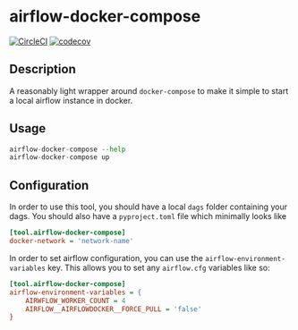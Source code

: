 # airflow-docker-compose
[![CircleCI](https://circleci.com/gh/airflowdocker/airflow-docker-compose.svg?style=svg)](https://circleci.com/gh/airflowdocker/airflow-docker-compose) [![codecov](https://codecov.io/gh/airflowdocker/airflow-docker-compose/branch/master/graph/badge.svg)](https://codecov.io/gh/airflowdocker/airflow-docker-compose)

## Description
A reasonably light wrapper around `docker-compose` to make it simple to start a local
airflow instance in docker.

## Usage

```python
airflow-docker-compose --help
airflow-docker-compose up
```


## Configuration

In order to use this tool, you should have a local `dags` folder containing your dags.
You should also have a `pyproject.toml` file which minimally looks like

```ini
[tool.airflow-docker-compose]
docker-network = 'network-name'
```

In order to set airflow configuration, you can use the `airflow-environment-variables` key.
This allows you to set any `airflow.cfg` variables like so:

```ini
[tool.airflow-docker-compose]
airflow-environment-variables = {
    AIRWFLOW_WORKER_COUNT = 4
    AIRFLOW__AIRFLOWDOCKER__FORCE_PULL = 'false'
}
